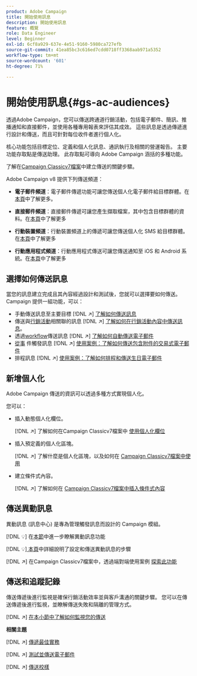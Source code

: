 ```yaml
---
product: Adobe Campaign
title: 開始使用訊息
description: 開始使用訊息
feature: 概覽
role: Data Engineer
level: Beginner
exl-id: 6cf8a929-637e-4e51-9160-5980ca727efb
source-git-commit: 41ea85bc3c616ed7cdd0718ff3368aab971a5352
workflow-type: tm+mt
source-wordcount: '601'
ht-degree: 71%

---
```


# 開始使用訊息{#gs-ac-audiences}

透過Adobe Campaign，您可以傳送跨通道行銷活動，包括電子郵件、簡訊、推播通知和直接郵件，並使用各種專用報表來評估其成效。 這些訊息是透過傳遞進行設計和傳送，而且可針對每位收件者進行個人化。

核心功能包括目標定位、定義和個人化訊息、通訊執行及相關的營運報告。 主要功能存取點是傳送助理。 此存取點可導向 Adobe Campaign 涵括的多種功能。

了解在[Campaign Classicv7檔案](https://experienceleague.adobe.com/docs/campaign-classic/using/sending-messages/key-steps-when-creating-a-delivery/steps-about-delivery-creation-steps.html?lang=zh-Hant)中建立傳送的關鍵步驟。

Adobe Campaign v8 提供下列傳送頻道：

* **電子郵件頻道**：電子郵件傳遞功能可讓您傳送個人化電子郵件給目標群體。在[本頁](../send/email.md)中了解更多。

* **直接郵件頻道**：直接郵件傳遞可讓您產生擷取檔案，其中包含目標群體的資料。在[本頁](../send/direct-mail.md)中了解更多

* **行動裝置頻道**：行動裝置頻道上的傳遞可讓您傳送個人化 SMS 給目標群體。在[本頁](../send/sms.md)中了解更多

* **行動應用程式頻道**：行動應用程式傳送可讓您傳送通知至 iOS 和 Android 系統。在[本頁](../send/push.md)中了解更多

<!--
* **LINE channel**: LINE deliveries let you send messages on LINE, an instant messaging application available on all smartphones. Learn more in [this page](../send/line.md)
-->

## 選擇如何傳送訊息

當您的訊息建立完成且其內容經過設計和測試後，您就可以選擇要如何傳送。 Campaign 提供一組功能，可以：

* 手動傳送訊息至主要目標
   [!DNL :arrow_upper_right:] [了解如何傳送訊息](https://experienceleague.adobe.com/docs/campaign-classic/using/sending-messages/sending-emails/sending-an-email/sending-messages.html?lang=zh-Hant)
* 傳送與[行銷活動](campaigns.md)相關聯的訊息
   [!DNL :arrow_upper_right:] [了解如何在行銷活動內容中傳送訊息](https://experienceleague.adobe.com/docs/campaign-classic/using/orchestrating-campaigns/orchestrate-campaigns/marketing-campaign-deliveries.html?lang=zh-Hant)。
* 透過[workflow](../config/workflows.md)傳送訊息
   [!DNL :arrow_upper_right:] [了解如何自動傳送電子郵件](https://experienceleague.adobe.com/docs/campaign-classic/using/automating-with-workflows/action-activities/delivery.html?lang=zh-Hant)
* [從事](../send/transactional.md) 件觸發訊息
   [!DNL :arrow_upper_right:] [使用案例：了解如何傳送包含附件的交易式電子郵件](https://experienceleague.adobe.com/docs/campaign-classic/using/transactional-messaging/use-case/transactional-email-with-attachments.html?lang=zh-Hant)
* 排程訊息
   [!DNL :arrow_upper_right:] [使用案例：了解如何排程和傳送生日電子郵件](https://experienceleague.adobe.com/docs/campaign-classic/using/automating-with-workflows/use-cases/deliveries/sending-a-birthday-email.html?lang=zh-Hant)


## 新增個人化

Adobe Campaign 傳送的資訊可以透過多種方式實現個人化。

您可以：

* 插入動態個人化欄位。

   [!DNL :arrow_upper_right:] 了解如何在Campaign Classicv7檔案中 [使用個人化欄位](https://experienceleague.adobe.com/docs/campaign-classic/using/sending-messages/personalizing-deliveries/personalization-fields.html?lang=zh-Hant)
* 插入預定義的個人化區塊。

   [!DNL :arrow_upper_right:] 了解什麼是個人化區塊，以及如何在 [Campaign Classicv7檔案中使用](https://experienceleague.adobe.com/docs/campaign-classic/using/sending-messages/personalizing-deliveries/personalization-blocks.html?lang=zh-Hant)
* 建立條件式內容。

   [!DNL :arrow_upper_right:] 了解如何在 [Campaign Classicv7檔案中插入條件式內容](https://experienceleague.adobe.com/docs/campaign-classic/using/sending-messages/personalizing-deliveries/conditional-content.html?lang=zh-Hant)

## 傳送異動訊息

異動訊息 (訊息中心) 是專為管理觸發訊息而設計的 Campaign 模組。

[!DNL :bulb:] 在[本節](../dev/architecture.md#transac-msg-archi)中進一步瞭解異動訊息功能

[!DNL :bulb:][ 本頁](../send/transactional.md)中詳細說明了設定和傳送異動訊息的步驟

[!DNL :arrow_upper_right:] 在Campaign Classicv7檔案中，透過端對端使用案例 [探索此功能](https://experienceleague.adobe.com/docs/campaign-classic/using/transactional-messaging/use-case/transactional-email-with-attachments.html?lang=zh-Hant#transactional-messaging)

## 傳送和追蹤記錄

傳送傳遞後進行監視是確保行銷活動效率並與客戶溝通的關鍵步驟。 您可以在傳送傳遞後進行監視，並瞭解傳送失敗和隔離的管理方式。

[!DNL :arrow_upper_right:] [在本小節中了解如何監視您的傳送](https://experienceleague.adobe.com/docs/campaign-classic/using/sending-messages/monitoring-deliveries/about-delivery-monitoring.html?lang=zh-Hant#sending-messages)


**相關主題**

[!DNL :arrow_upper_right:]  [傳遞最佳實務](https://experienceleague.adobe.com/docs/campaign-classic/using/sending-messages/key-steps-when-creating-a-delivery/delivery-bestpractices/delivery-best-practices.html?lang=zh-Hant)

[!DNL :arrow_upper_right:]  [測試並傳送電子郵件](https://experienceleague.adobe.com/docs/campaign-classic/using/sending-messages/sending-emails/sending-an-email/sending-messages.html)

[!DNL :arrow_upper_right:]  [傳送校樣](https://experienceleague.adobe.com/docs/campaign-classic/using/sending-messages/key-steps-when-creating-a-delivery/steps-validating-the-delivery.html?lang=zh-Hant)

